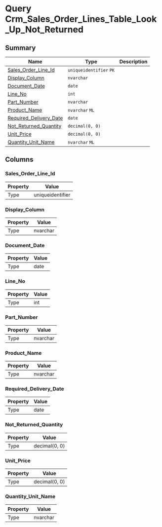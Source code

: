# Query Crm_Sales_Order_Lines_Table_Look_Up_Not_Returned


## Summary

| Name | Type | Description |
| - | - | --- |
|[Sales_Order_Line_Id](#sales_order_line_id)|`uniqueidentifier` `PK`||
|[Display_Column](#display_column)|`nvarchar` ||
|[Document_Date](#document_date)|`date` ||
|[Line_No](#line_no)|`int` ||
|[Part_Number](#part_number)|`nvarchar` ||
|[Product_Name](#product_name)|`nvarchar` `ML`||
|[Required_Delivery_Date](#required_delivery_date)|`date` ||
|[Not_Returned_Quantity](#not_returned_quantity)|`decimal(0, 0)` ||
|[Unit_Price](#unit_price)|`decimal(0, 0)` ||
|[Quantity_Unit_Name](#quantity_unit_name)|`nvarchar` `ML`||

## Columns

### Sales_Order_Line_Id

| Property | Value |
| - | - |
|Type|uniqueidentifier|

### Display_Column

| Property | Value |
| - | - |
|Type|nvarchar|

### Document_Date

| Property | Value |
| - | - |
|Type|date|

### Line_No

| Property | Value |
| - | - |
|Type|int|

### Part_Number

| Property | Value |
| - | - |
|Type|nvarchar|

### Product_Name

| Property | Value |
| - | - |
|Type|nvarchar|

### Required_Delivery_Date

| Property | Value |
| - | - |
|Type|date|

### Not_Returned_Quantity

| Property | Value |
| - | - |
|Type|decimal(0, 0)|

### Unit_Price

| Property | Value |
| - | - |
|Type|decimal(0, 0)|

### Quantity_Unit_Name

| Property | Value |
| - | - |
|Type|nvarchar|



